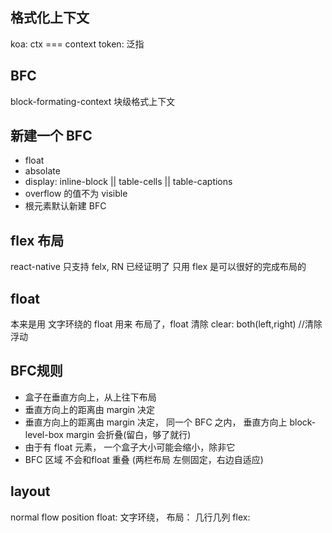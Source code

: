 ## 格式化上下文
koa: ctx === context
token: 泛指

## BFC
block-formating-context 块级格式上下文

## 新建一个 BFC
- float
- absolate
- display: inline-block || table-cells || table-captions
- overflow 的值不为 visible
- 根元素默认新建 BFC

## flex 布局
react-native 只支持 felx, RN 已经证明了 只用 flex 是可以很好的完成布局的
## float
本来是用 文字环绕的
float 用来 布局了，float 清除
clear: both(left,right) //清除浮动

## BFC规则
- 盒子在垂直方向上，从上往下布局
- 垂直方向上的距离由 margin 决定
- 垂直方向上的距离由 margin 决定， 同一个 BFC 之内， 垂直方向上 block-level-box margin 会折叠(留白，够了就行)
- 由于有 float 元素， 一个盒子大小可能会缩小，除非它
- BFC 区域 不会和float 重叠 (两栏布局   左侧固定，右边自适应)

## layout 
normal flow
position
float: 文字环绕， 布局： 几行几列
flex: